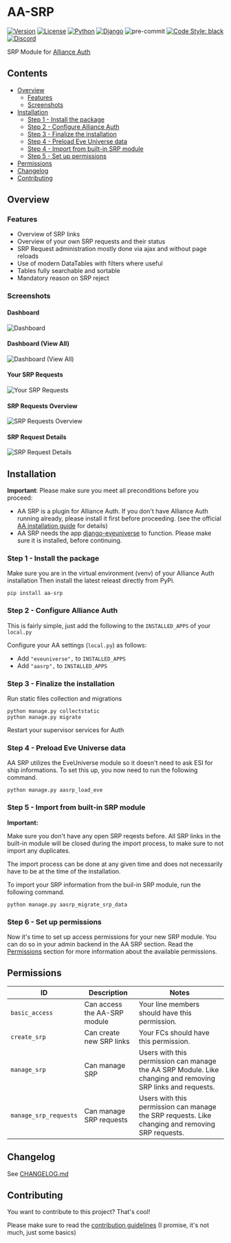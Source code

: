 # AA-SRP

[![Version](https://img.shields.io/pypi/v/aa-srp?label=release)](https://pypi.org/project/aa-srp/)
[![License](https://img.shields.io/github/license/ppfeufer/aa-srp)](https://github.com/ppfeufer/aa-srp/blob/master/LICENSE)
[![Python](https://img.shields.io/pypi/pyversions/aa-srp)](https://pypi.org/project/aa-srp/)
[![Django](https://img.shields.io/pypi/djversions/aa-srp?label=django)](https://pypi.org/project/aa-srp/)
![pre-commit](https://img.shields.io/badge/pre--commit-enabled-brightgreen?logo=pre-commit&logoColor=white)
[![Code Style: black](https://img.shields.io/badge/code%20style-black-000000.svg)](http://black.readthedocs.io/en/latest/)
[![Discord](https://img.shields.io/discord/790364535294132234?label=discord)](https://discord.gg/zmh52wnfvM)

SRP Module for [Alliance Auth](https://gitlab.com/allianceauth/allianceauth)


## Contents

- [Overview](#overview)
    - [Features](#features)
    - [Screenshots](#screenshots)
- [Installation](#overview)
    - [Step 1 - Install the package](#step-1---install-the-package)
    - [Step 2 - Configure Alliance Auth](#step-2---configure-alliance-auth)
    - [Step 3 - Finalize the installation](#step-3---finalize-the-installation)
    - [Step 4 - Preload Eve Universe data](#step-4---preload-eve-universe-data)
    - [Step 4 - Import from built-in SRP module](#step-5---import-from-built-in-srp-module)
    - [Step 5 - Set up permissions](#step-6---set-up-permissions)
- [Permissions](#permissions)
- [Changelog](#changelog)
- [Contributing](#contributing)


## Overview

### Features

- Overview of SRP links
- Overview of your own SRP requests and their status
- SRP Request administration mostly done via ajax and without page reloads
- Use of modern DataTables with filters where useful
- Tables fully searchable and sortable
- Mandatory reason on SRP reject


### Screenshots

#### Dashboard
![Dashboard](https://raw.githubusercontent.com/ppfeufer/aa-srp/master/aasrp/images/aa-srp-dashboard.jpg)


#### Dashboard (View All)
![Dashboard (View All)](https://raw.githubusercontent.com/ppfeufer/aa-srp/master/aasrp/images/aa-srp-dashboard-view-all.jpg)


#### Your SRP Requests
![Your SRP Requests](https://raw.githubusercontent.com/ppfeufer/aa-srp/master/aasrp/images/aa-srp-your-requests.jpg)


#### SRP Requests Overview
![SRP Requests Overview](https://raw.githubusercontent.com/ppfeufer/aa-srp/master/aasrp/images/aa-srp-requests-overview.jpg)


#### SRP Request Details
![SRP Request Details](https://raw.githubusercontent.com/ppfeufer/aa-srp/master/aasrp/images/aa-srp-request-details.jpg)


## Installation

**Important**: Please make sure you meet all preconditions before you proceed:

- AA SRP is a plugin for Alliance Auth. If you don't have Alliance Auth running
  already, please install it first before proceeding. (see the official
  [AA installation guide](https://allianceauth.readthedocs.io/en/latest/installation/allianceauth.html) for details)
- AA SRP needs the app [django-eveuniverse](https://gitlab.com/ErikKalkoken/django-eveuniverse)
  to function. Please make sure it is installed, before continuing.


### Step 1 - Install the package

Make sure you are in the virtual environment (venv) of your Alliance Auth
installation Then install the latest releast directly from PyPi.

```shell
pip install aa-srp
```


### Step 2 - Configure Alliance Auth

This is fairly simple, just add the following to the `INSTALLED_APPS` of your `local.py`

Configure your AA settings (`local.py`) as follows:

- Add `"eveuniverse",` to `INSTALLED_APPS`
- Add `"aasrp",` to `INSTALLED_APPS`


### Step 3 - Finalize the installation

Run  static files collection and migrations

```shell
python manage.py collectstatic
python manage.py migrate
```

Restart your supervisor services for Auth


### Step 4 - Preload Eve Universe data

AA SRP utilizes the EveUniverse module so it doesn't need to ask ESI for ship
informations. To set this up, you now need to run the following command.

```shell
python manage.py aasrp_load_eve
```


### Step 5 - Import from built-in SRP module

**Important:**

Make sure you don't have any open SRP reqests before. All SRP links in the built-in
module will be closed during the import process, to make sure to not import any
duplicates.

The import process can be done at any given time and does not necessarily have to be
at the time of the installation.

To import your SRP information from the buil-in SRP module, run the following command.

```shell
python manage.py aasrp_migrate_srp_data
```

### Step 6 - Set up permissions

Now it's time to set up access permissions for your new SRP module. You can do so in
your admin backend in the AA SRP section. Read the [Permissions](#permissions)
section for more information about the available permissions.


## Permissions

| ID                    | Description                  | Notes                                                                                                       |
|-----------------------|------------------------------|-------------------------------------------------------------------------------------------------------------|
| `basic_access`        | Can access the AA-SRP module | Your line members should have this permission.                                                              |
| `create_srp`          | Can create new SRP links     | Your FCs should have this permission.                                                                       |
| `manage_srp`          | Can manage SRP               | Users with this permission can manage the AA SRP Module. Like changing and removing SRP links and requests. |
| `manage_srp_requests` | Can manage SRP requests      | Users with this permission can manage the SRP requests. Like changing and removing SRP requests.            |


## Changelog

See [CHANGELOG.md](CHANGELOG.md)


## Contributing

You want to contribute to this project? That's cool!

Please make sure to read the [contribution guidelines](CONTRIBUTING.md)
(I promise, it's not much, just some basics)
